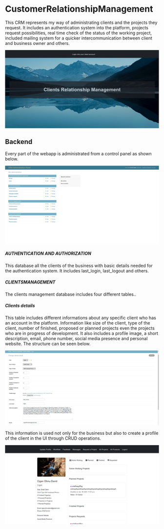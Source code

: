 # CustomerRelationshipManagement

This CRM represents my way of administrating clients and the projects they
request. It includes an authentication system into the platform, projects 
request possibilities, real time check of the status of the working project,
included mailing system for a quicker intercommunication between client and
business owner and others.

![Website MainView](CRM_documentation/picture_1.png)

## Backend

Every part of the webapp is administrated from a control panel as shown
below.

![Website MainView](CRM_documentation/picture_2.png)

##### AUTHENTICATION AND AUTHORIZATION

This database all the clients of the business with basic details needed
for the authentication system. It includes last_login, last_logout and others.

##### CLIENTSMANAGEMENT

The clients management database includes four different tables..

##### Clients details

This table includes different informations about any specific client who
has an account in the platform. Information like size of the client, type of the client,
number of finished, proposed or planned projects even the projects who are
in progress of development. It also includes a profile image, a short description,
email, phone number, social media presence and personal website. The structure can be seen
below.

![Website MainView](CRM_documentation/picture_3.png)

This information is used not only for the business but also to create 
a profile of the client in the UI through CRUD operations.

![Website MainView](CRM_documentation/picture_4.png)